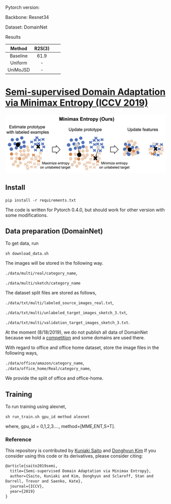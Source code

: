 Pytorch version:

Backbone: Resnet34

Dataset: DomainNet

Results

|   Method     |  R2S(3) |      |      |
| :--:         |   :--:   | ---- | ---- |
|   Baseline   |   61.9   |      |      |
|   Uniform    |    -     |      |      |
|   UniMoJSD   |    -     |      |      |



# [Semi-supervised Domain Adaptation via Minimax Entropy (ICCV 2019)](https://arxiv.org/pdf/1904.06487.pdf)

![](docs/fig1.png)

## Install

`pip install -r requirements.txt`

The code is written for Pytorch 0.4.0, but should work for other version
with some modifications.
## Data preparation (DomainNet)

To get data, run

`sh download_data.sh`

The images will be stored in the following way.

`./data/multi/real/category_name`,

`./data/multi/sketch/category_name`

The dataset split files are stored as follows,

`./data/txt/multi/labeled_source_images_real.txt`,

`./data/txt/multi/unlabeled_target_images_sketch_3.txt`,

`./data/txt/multi/validation_target_images_sketch_3.txt`.

At the moment (8/18/2019), we do not publish all data of DomainNet because we hold a [competition](http://ai.bu.edu/visda-2019/) and some domains are used there.

With regard to office and office home dataset, store the image files in the following ways,

 `./data/office/amazon/category_name`,
 `./data/office_home/Real/category_name`,

We provide the split of office and office-home.


## Training

To run training using alexnet,

`sh run_train.sh gpu_id method alexnet`

where, gpu_id = 0,1,2,3...., method=[MME,ENT,S+T].


### Reference
This repository is contributed by [Kuniaki Saito](http://cs-people.bu.edu/keisaito/) and [Donghyun Kim](https://cs-people.bu.edu/donhk/)
If you consider using this code or its derivatives, please consider citing:

```
@article{saito2019semi,
  title={Semi-supervised Domain Adaptation via Minimax Entropy},
  author={Saito, Kuniaki and Kim, Donghyun and Sclaroff, Stan and Darrell, Trevor and Saenko, Kate},
  journal={ICCV},
  year={2019}
}
```





